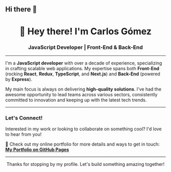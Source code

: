 ## Hi there 👋

<!--
**gomezmendozacarlos/gomezmendozacarlos** is a ✨ _special_ ✨ repository because its `README.md` (this file) appears on your GitHub profile.

Here are some ideas to get you started:

- 🔭 I’m currently working on ...
- 🌱 I’m currently learning ...
- 👯 I’m looking to collaborate on ...
- 🤔 I’m looking for help with ...
- 💬 Ask me about ...
- 📫 How to reach me: ...
- 😄 Pronouns: ...
- ⚡ Fun fact: ...
-->
<div align="center">
  <h1>👋 Hey there! I'm Carlos Gómez</h1>
  <h3>JavaScript Developer | Front-End & Back-End</h3>
</div>

---

I'm a **JavaScript developer** with over a decade of experience, specializing in crafting scalable web applications. My expertise spans both **Front-End** (rocking **React**, **Redux**, **TypeScript**, and **Next.js**) and **Back-End** (powered by **Express**).

My main focus is always on delivering **high-quality solutions**. I've had the awesome opportunity to lead teams across various sectors, consistently committed to innovation and keeping up with the latest tech trends.

---

### Let's Connect!

Interested in my work or looking to collaborate on something cool? I'd love to hear from you!

🔗 Check out my online portfolio for more details and ways to get in touch:
**[My Portfolio on GitHub Pages](https://gomezmendozacarlos.github.io/devportfolio/)**

---

<div align="center">
  <p>Thanks for stopping by my profile. Let's build something amazing together!</p>
</div>
